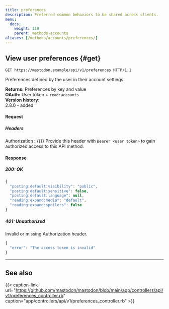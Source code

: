 ```yaml
---
title: preferences
description: Preferred common behaviors to be shared across clients.
menu:
  docs:
    weight: 110
    parent: methods-accounts
aliases: [/methods/accounts/preferences/]
---
```


## View user preferences {#get}

```http
GET https://mastodon.example/api/v1/preferences HTTP/1.1
```

Preferences defined by the user in their account settings.

**Returns:** Preferences by key and value\
**OAuth:** User token + `read:accounts`\
**Version history:**\
2.8.0 - added

#### Request

##### Headers

Authorization 
: {{<required>}} Provide this header with `Bearer <user token>` to gain authorized access to this API method.

#### Response
##### 200: OK

```javascript
{
  "posting:default:visibility": "public",
  "posting:default:sensitive": false,
  "posting:default:language": null,
  "reading:expand:media": "default",
  "reading:expand:spoilers": false
}
```

##### 401: Unauthorized

Invalid or missing Authorization header.

```javascript
{
  "error": "The access token is invalid"
}
```

---

## See also

{{< caption-link url="https://github.com/mastodon/mastodon/blob/main/app/controllers/api/v1/preferences_controller.rb" caption="app/controllers/api/v1/preferences_controller.rb" >}}